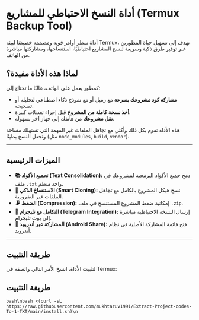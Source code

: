 # أداة النسخ الاحتياطي للمشاريع (Termux Backup Tool)

أداة سطر أوامر قوية ومصممة خصيصًا لبيئة Termux، تهدف إلى تسهيل حياة المطورين عبر توفير طرق ذكية وسريعة لنسخ المشاريع احتياطيًا، استنساخها، ومشاركتها مباشرة من الهاتف.

## لماذا هذه الأداة مفيدة؟

كمطور يعمل على الهاتف، غالبًا ما تحتاج إلى:
- **مشاركة كود مشروعك بسرعة** مع زميل أو مع نموذج ذكاء اصطناعي لتحليله أو تصحيحه.
- **أخذ نسخة كاملة من المشروع** قبل إجراء تعديلات كبيرة.
- **نقل مشروعك** من هاتفك إلى جهاز آخر بسهولة.

هذه الأداة تقوم بكل ذلك وأكثر، مع تجاهل الملفات غير المهمة التي تستهلك مساحة وتجعل النسخ بطيئًا (مثل `node_modules`, `build`, `vendor`).

---

## الميزات الرئيسية

- **📚 تجميع الأكواد (Text Consolidation):** دمج جميع الأكواد البرمجية لمشروعك في ملف `.txt` واحد منظم.
- **📂 الاستنساخ الذكي (Smart Cloning):** نسخ هيكل المشروع بالكامل مع تجاهل الملفات غير الضرورية.
- **🗜️ الضغط (Compression):** إمكانية ضغط المشروع المستنسخ في ملف `.zip`.
- **🤖 التكامل مع تليجرام (Telegram Integration):** إرسال النسخة الاحتياطية مباشرة إلى بوت تليجرام.
- **📲 المشاركة عبر أندرويد (Android Share):** فتح قائمة المشاركة الأصلية في نظام أندرويد.

---

## طريقة التثبيت

لتثبيت الأداة، انسخ الأمر التالي والصقه في Termux:


## طريقة التثبيت
```bash\nbash <(curl -sL https://raw.githubusercontent.com/mukhtaruv1991/Extract-Project-codes-To-1-TXT/main/install.sh)\n```
